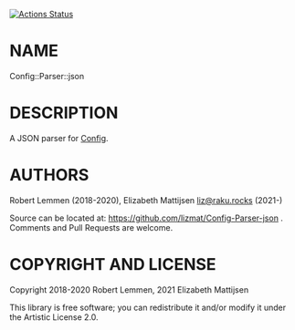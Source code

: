 [![Actions Status](https://github.com/lizmat/Config-Parser-json/workflows/test/badge.svg)](https://github.com/lizmat/Config-Parser-json/actions)

NAME
====

Config::Parser::json

DESCRIPTION
===========

A JSON parser for [Config](https://github.com/scriptkitties/p6-Config).

AUTHORS
=======

Robert Lemmen (2018-2020), Elizabeth Mattijsen <liz@raku.rocks> (2021-)

Source can be located at: https://github.com/lizmat/Config-Parser-json . Comments and Pull Requests are welcome.

COPYRIGHT AND LICENSE
=====================

Copyright 2018-2020 Robert Lemmen, 2021 Elizabeth Mattijsen

This library is free software; you can redistribute it and/or modify it under the Artistic License 2.0.

